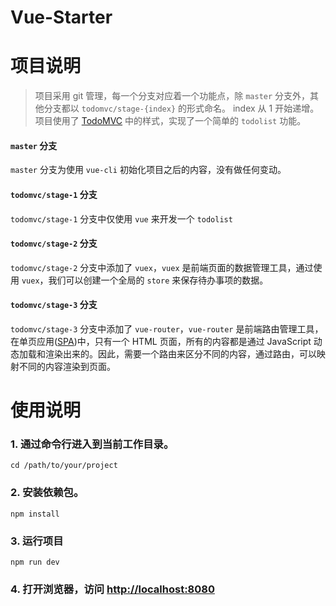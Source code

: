 # Vue-Starter

# 项目说明
> 项目采用 git 管理，每一个分支对应着一个功能点，除 `master` 分支外，其他分支都以 `todomvc/stage-{index}` 的形式命名。 index 从 1 开始递增。
> 项目使用了 [TodoMVC](http://todomvc.com/examples/vue/) 中的样式，实现了一个简单的 `todolist` 功能。


#### `master` 分支
`master` 分支为使用 `vue-cli` 初始化项目之后的内容，没有做任何变动。


#### `todomvc/stage-1` 分支
`todomvc/stage-1` 分支中仅使用 `vue` 来开发一个 `todolist`


#### `todomvc/stage-2` 分支
`todomvc/stage-2` 分支中添加了 `vuex`，`vuex` 是前端页面的数据管理工具，通过使用 `vuex`，我们可以创建一个全局的 `store` 来保存待办事项的数据。


#### `todomvc/stage-3` 分支
`todomvc/stage-3` 分支中添加了 `vue-router`，`vue-router` 是前端路由管理工具，在单页应用([SPA](https://baike.baidu.com/item/SPA/17536313?fr=aladdin))中，只有一个 HTML 页面，所有的内容都是通过 JavaScript 动态加载和渲染出来的。因此，需要一个路由来区分不同的内容，通过路由，可以映射不同的内容渲染到页面。


# 使用说明
### 1. 通过命令行进入到当前工作目录。
`cd /path/to/your/project`
### 2. 安装依赖包。
`npm install`
### 3. 运行项目
`npm run dev`
### 4. 打开浏览器，访问 [http://localhost:8080](http://localhost:8080)

